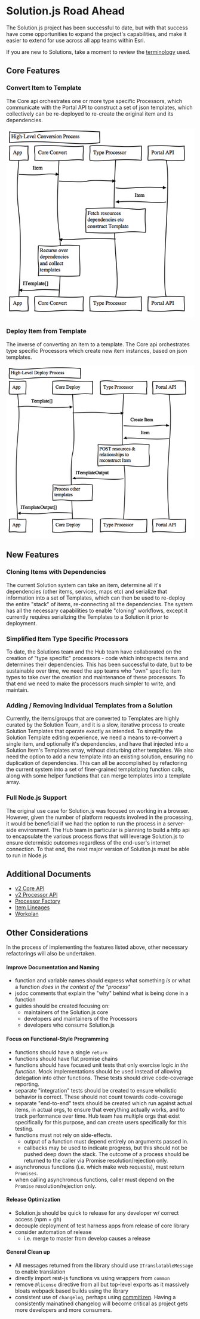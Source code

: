 # Solution.js Road Ahead

The Solution.js project has been successful to date, but with that success have come opportunities to expand the project's capabilities, and make it easier to extend for use across all app teams within Esri.

If you are new to Solutions, take a moment to review the [terminology](./terminology.md) used.

## Core Features

### Convert Item to Template

The Core api orchestrates one or more type specific Processors, which communicate with the Portal API to construct a set of json templates, which collectively can be re-deployed to re-create the original item and its dependencies.

![Conversion to Template](./diagrams/convert-high-level.png)


### Deploy Item from Template

The inverse of converting an item to a template. The Core api orchestrates type specific Processors which create new item instances, based on json templates.

![Deployment from Template](./diagrams/deploy-high-level.png)

## New Features

### Cloning Items with Dependencies
The current Solution system can take an item, determine all it's dependencies (other items, services, maps etc) and serialize that information into a set of Templates, which can then be used to re-deploy the entire "stack" of items, re-connecting all the dependencies. The system has all the necessary capabilities to enable "cloning" workflows, except it currently requires serializing the Templates to a Solution it prior to deployment.

### Simplified Item Type Specific Processors
To date, the Solutions team and the Hub team have collaborated on the creation of "type specific" processors - code which introspects items and determines their dependencies. This has been successful to date, but to be sustainable over time, we need the app teams who "own" specific item types to take over the creation and maintenance of these processors. To that end we need to make the processors much simpler to write, and maintain.

### Adding / Removing Individual Templates from a Solution
Currently, the items/groups that are converted to Templates are highly curated by the Solution Team, and it is a slow, iterative process to create Solution Templates that operate exactly as intended. To simplify the Solution Template editing experience, we need a means to re-convert a single item, and optionally it's dependencies, and have that injected into a Solution Item's Templates array, without disturbing other templates. We also need the option to add a new template into an existing solution, ensuring no duplication of dependencies. This can all be accomplished by refactoring the current system into a set of finer-grained templatizing function calls, along with some helper functions that can merge templates into a template array.

### Full Node.js Support
The original use case for Solution.js was focused on working in a browser. However, given the number of platform requests involved in the processing, it would be beneficial if we had the option to run the process in a server-side environment. The Hub team in particular is planning to build a http api to encapsulate the various process flows that will leverage Solution.js to ensure determistic outcomes regardless of the end-user's internet connection. To that end, the next major version of Solution.js must be able to run in Node.js

## Additional Documents
- [v2 Core API](./core-api.md)
- [v2 Processor API](./processor-api.md)
- [Processor Factory](./processor-factory.md)
- [Item Lineages](./lineage.md)
- [Workplan](./workplan.md)

## Other Considerations

In the process of implementing the features listed above, other necessary refactorings will also be undertaken. 

#### Improve Documentation and Naming
- function and variable names should express what something _is_ or what a function _does_ *in the context of the "process"*
- jsdoc comments that explain the "why" behind what is being done in a function
- guides should be created focusing on: 
    - maintainers of the Solution.js core
    - developers and maintainers of the Processors
    - developers who consume Solution.js

#### Focus on Functional-Style Programming
- functions should have a single `return`
- functions should have flat promise chains
- functions should have focused unit tests that only exercise logic _in the function_. Mock implementations should be used instead of allowing delegation into other functions. These tests should drive code-coverage reporting.
- separate "integration" tests should be created to ensure wholistic behavior is correct. These should not count towards code-coverage
- separate "end-to-end" tests should be created which run against actual items, in actual orgs, to ensure that everything actually works, and to track performance over time. Hub team has multiple orgs that exist specifically for this purpose, and can create users specifically for this testing.
- functions must not rely on side-effects. 
    - output of a function must depend entirely on arguments passed in.
    - callbacks may be used to indicate progress, but this should not be pushed deep down the stack. The outcome of a process should be returned to the caller via Promise resolution/rejection only.
- asynchronous functions (i.e. which make web requests), must return `Promises`.
- when calling asynchronous functions, caller must depend on the `Promise` resolution/rejection only.

#### Release Optimization
- Solution.js should be quick to release for any developer w/ correct access (npm + gh)
- decouple deployment of test harness apps from release of core library
- consider automation of release
    - i.e. merge to master from develop causes a release

#### General Clean up
- All messages returned from the library should use `ITranslatableMessage` to enable translation
- directly import rest-js functions vs using wrappers from `common`
- remove `@license` directive from all but top-level exports as it massively bloats webpack based builds using the library
- consistent use of `changelog`, perhaps using [commitizen](https://github.com/commitizen/cz-cli). Having a consistently mainatined changelog will become critical as project gets more developers and more consumers.



